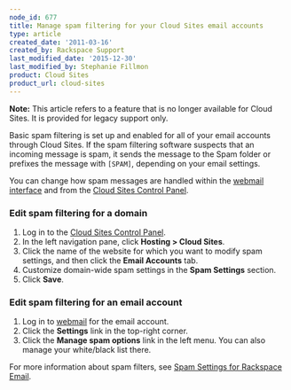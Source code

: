 ```yaml
---
node_id: 677
title: Manage spam filtering for your Cloud Sites email accounts
type: article
created_date: '2011-03-16'
created_by: Rackspace Support
last_modified_date: '2015-12-30'
last_modified_by: Stephanie Fillmon
product: Cloud Sites
product_url: cloud-sites
---
```


**Note:** This article refers to a feature that is no longer available
for Cloud Sites. It is provided for legacy support only.

Basic spam filtering is set up and enabled for all of your email
accounts through Cloud Sites. If the spam filtering software suspects
that an incoming message is spam, it sends the message to the Spam
folder or prefixes the message with `[SPAM]`, depending on your email
settings.

You can change how spam messages are handled within the [webmail interface](http://mail.emailsrvr.com) and from the [Cloud Sites Control Panel](https://manage.rackspacecloud.com).

### Edit spam filtering for a domain

1.  Log in to the [Cloud Sites Control
    Panel](https://manage.rackspacecloud.com).
2.  In the left navigation pane, click **Hosting > Cloud Sites**.
3.  Click the name of the website for which you want to modify spam
    settings, and then click the **Email Accounts** tab.
4.  Customize domain-wide spam settings in the **Spam
    Settings** section.
5.  Click **Save**.

### Edit spam filtering for an email account

1.  Log in to [webmail](http://mail.emailsrvr.com) for the
    email account.
2.  Click the **Settings** link in the top-right corner.
3.  Click the **Manage spam options** link in the left menu.
    You can also manage your white/black list there.

For more information about spam filters, see [Spam Settings for Rackspace Email](/how-to/spam-settings-for-rackspace-email).
